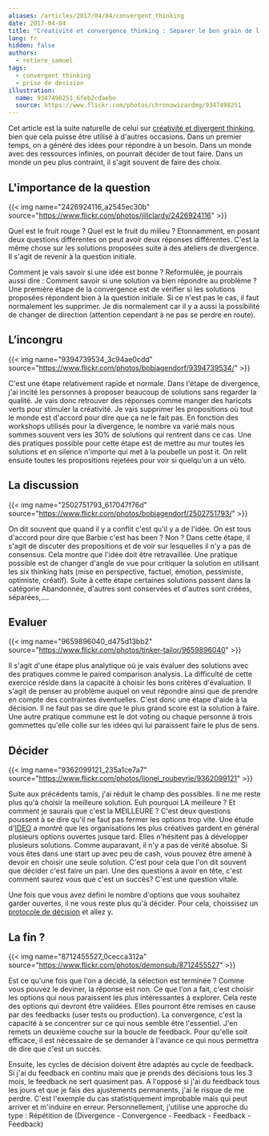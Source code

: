 ```yaml
---
aliases: /articles/2017/04/04/convergent_thinking
date: 2017-04-04
title: "Créativité et convergence thinking : Séparer le bon grain de l'ivraie"
lang: fr
hidden: false
authors:
  - retiere_samuel
tags:
  - convergent thinking
  - prise de decision
illustration:
  name: 9347498251_6feb2cdaebo
  source: https://www.flickr.com/photos/chronowizardmg/9347498251
---
```


Cet article est la suite naturelle de celui sur [créativité et divergent thinking], bien que cela puisse être utilisé à d'autres occasions. Dans un premier temps, on a généré des idées pour répondre à un besoin. Dans un monde avec des ressources infinies, on pourrait décider de tout faire. Dans un monde un peu plus contraint, il s'agit souvent de faire des choix.


## L'importance de la question

{{< img name="2426924116_a2545ec30b" source="https://www.flickr.com/photos/jillclardy/2426924116" >}}

Quel est le fruit rouge ? Quel est le fruit du milieu ? Etonnamment, en posant deux questions différentes on peut avoir deux réponses différentes. C'est la même chose sur les solutions proposées suite à des ateliers de divergence. Il s'agit de revenir à la question initiale.

Comment je vais savoir si une idée est bonne ? Reformulée, je pourrais aussi dire : Comment savoir si une solution va bien répondre au problème ? Une première étape de la convergence est de vérifier si les solutions proposées répondent bien à la question initiale. Si ce n'est pas le cas, il faut normalement les supprimer. Je dis normalement car il y a aussi la possibilité de changer de direction (attention cependant à ne pas se perdre en route).


## L’incongru

{{< img name="9394739534_3c94ae0cdd" source="https://www.flickr.com/photos/bobjagendorf/9394739534/" >}}

C'est une étape relativement rapide et normale. Dans l'étape de divergence, j'ai incité les personnes à proposer beaucoup de solutions sans regarder la qualité. Je vais donc retrouver des réponses comme manger des haricots verts pour stimuler la créativité. Je vais supprimer les propositions où tout le monde est d'accord pour dire que ça ne le fait pas. En fonction des workshops utilisés pour la divergence, le nombre va varié mais nous sommes souvent vers les 30% de solutions qui rentrent dans ce cas. Une des pratiques possible pour cette étape est de mettre au mur toutes les solutions et en silence n'importe qui met à la poubelle un post it. On relit ensuite toutes les propositions rejetées pour voir si quelqu'un a un véto.


## La discussion

{{< img name="2502751793_617047f76d" source="https://www.flickr.com/photos/bobjagendorf/2502751793/" >}}

On dit souvent que quand il y a conflit c'est qu'il y a de l'idée. On est tous d'accord pour dire que Barbie c'est has been ? Non ? Dans cette étape, il s'agit de discuter des propositions et de voir sur lesquelles il n'y a pas de consensus. Cela montre que l'idée doit être retravaillée. Une pratique possible est de changer d'angle de vue pour critiquer la solution en utilisant les six thinking hats (mise en perspective, factuel, émotion, pessimiste, optimiste, créatif). Suite à cette étape certaines solutions passent dans la catégorie Abandonnée, d'autres sont conservées et d'autres sont créées, séparées,....


## Evaluer

{{< img name="9659896040_d475d13bb2" source="https://www.flickr.com/photos/tinker-tailor/9659896040" >}}

Il s'agit d'une étape plus analytique où je vais évaluer des solutions avec des pratiques comme le paired comparison analysis. La difficulté de cette exercice réside dans la capacité à choisir les bons critères d'évaluation. Il s'agit de penser au problème auquel on veut répondre ainsi que de prendre en compte des contraintes éventuelles. C'est donc une étape d'aide à la décision. Il ne faut pas se dire que le plus grand score est la solution à faire. Une autre pratique commune est le dot voting ou chaque personne à trois gommettes qu'elle colle sur les idées qui lui paraissent faire le plus de sens.


## Décider

{{< img name="9362099121_235a1ce7a7" source="https://www.flickr.com/photos/lionel_roubeyrie/9362099121" >}}


Suite aux précédents tamis, j'ai réduit le champ des possibles. Il ne me reste plus qu'à choisir la meilleure solution. Euh pourquoi LA meilleure ? Et comment je saurais que c'est la MEILLEURE ? C'est deux questions poussent à se dire qu'il ne faut pas fermer les options trop vite. Une étude d'[IDEO] a montré que les organisations les plus créatives gardent en général plusieurs options ouvertes jusque tard. Elles n'hésitent pas à développer plusieurs solutions. Comme auparavant, il n'y a pas de vérité absolue. Si vous êtes dans une start up avec peu de cash, vous pouvez être amené à devoir en choisir une seule solution. C'est pour cela que l'on dit souvent que décider c'est faire un pari. Une des questions à avoir en tête, c'est comment saurez vous que c'est un succès? C'est une question vitale.

Une fois que vous avez défini le nombre d'options que vous souhaitez garder ouvertes, il ne vous reste plus qu'à décider. Pour cela, choissisez un [protocole de décision] et allez y.


## La fin ?

{{< img name="8712455527_0cecca312a" source="https://www.flickr.com/photos/demonsub/8712455527" >}}

Est ce qu'une fois que l'on a décidé, la sélection est terminée ? Comme vous pouvez le deviner, la réponse est non. Ce que l'on a fait, c'est choisir les options qui nous paraissent les plus intéressantes à explorer. Cela reste des options qui devront être validées. Elles pourront être remises en cause par des feedbacks (user tests ou production). La convergence, c'est la capacité à se concentrer sur ce qui nous semble être l'essentiel. J'en remets un deuxième couche sur la boucle de feedback. Pour qu'elle soit efficace, il est nécessaire de se demander à l'avance ce qui nous permettra de dire que c'est un succès.

Ensuite, les cycles de décision doivent être adaptés au cycle de feedback. Si j'ai du feedback en continu mais que je prends des décisions tous les 3 mois, le feedback ne sert quasiment pas. A l'opposé si j'ai du feedback tous les jours et que je fais des ajustements permanents, j'ai le risque de me perdre. C'est l'exemple du cas statistiquement improbable mais qui peut arriver et m'induire en erreur. Personnellement, j'utilise une approche du type : Répétition de (Divergence - Convergence - Feedback - Feedback - Feedback)

[créativité et divergent thinking]: /articles/2017/03/08/divergent_thinking.html
[IDEO]: https://www.fastcodesign.com/3069069/ideo-studied-innovation-in-100-companies-heres-what-it-found
[protocole de décision]: /articles/2017/03/06/decisions_making.html
